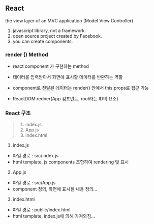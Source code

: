 ## React

the view layer of an MVC application (Model View Controller)

1. javascript library, not a framework.
2. open source project created by Facebook.
3. you can create components.

### render () Method

- react component 가 구현하는 method
- 데이터를 입력받아서 화면에 표시할 데이터를 반환하는 역할
- component로 전달된 데이터는 render() 안에서 this.props로 접근 가능

- ReactDOM.redner(App 컴포넌트, root라는 ID의 요소)

### React 구조

> 1. index.js
> 2. App.js
> 3. index.html

1. index.js
- 파일 경로 : src/index.js
- html template, js components 조합하여 rendering 및 표시

2. App.js
- 파일 경로 : src/App.js
- component 정의, 화면에 표시될 내용 정의...

3. index.html
- 파일 경로 : public/index.html
- html template, index.js에 의해 가져와짐... 
